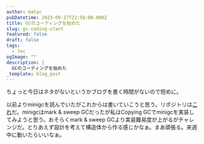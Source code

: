```yaml
---
author: matac
pubDatetime: 2023-09-17T22:56:00.000Z
title: GCのコーディングを始めた
slug: gc-coding-start
featured: false
draft: false
tags:
  - tec
ogImage: ""
description: |
  GCのコーディングを始めた
_template: blog_post
---
```


ちょっと今日はネタがないというかブログを書く時間がないので短めに。

以前よりminigcを読んでいたがこれからは書いていこうと思う。リポジトリは[これ](https://github.com/matac42/minicpgc)だ。minigcはmark & sweep GCだったが私はCopying GCでminigcを実装してみようと思う。おそらくmark & sweep GCより実装難易度が上がるがチャレンジだ。とりあえず設計を考えて構造体から作る感じかなぁ。まあ頑張る。来週中に動いたらいいなぁ。
